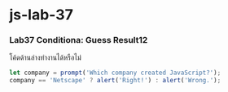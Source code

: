 # js-lab-37
### Lab37 Conditiona: Guess Result12
โค้ดด้านล่างทำงานได้หรือไม่ 

```JavaScript
let company = prompt('Which company created JavaScript?');
company == 'Netscape' ? alert('Right!') : alert('Wrong.');
```
